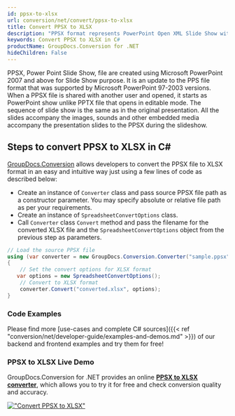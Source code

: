 ```yaml
---
id: ppsx-to-xlsx
url: conversion/net/convert/ppsx-to-xlsx
title: Convert PPSX to XLSX
description: "PPSX format represents PowerPoint Open XML Slide Show with .ppsx extension. Learn how to convert PPSX to XLSX file programmatically in C# language using GroupDocs.Conversion for .NET library."
keywords: Convert PPSX to XLSX in C#
productName: GroupDocs.Conversion for .NET
hideChildren: False
---
```


PPSX, Power Point Slide Show, file are created using Microsoft PowerPoint 2007 and above for Slide Show purpose. It is an update to the PPS file format that was supported by Microsoft PowerPoint 97-2003 versions. When a PPSX file is shared with another user and opened, it starts as PowerPoint show unlike PPTX file that opens in editable mode. The sequence of slide show is the same as in the original presentation. All the slides accompany the images, sounds and other embedded media accompany the presentation slides to the PPSX during the slideshow. 

## Steps to convert PPSX to XLSX in C#

[GroupDocs.Conversion](https://products.groupdocs.com/conversion/net) allows developers to convert the PPSX file to XLSX format in an easy and intuitive way just using a few lines of code as described below:

* Create an instance of `Converter` class and pass source PPSX file path as a constructor parameter. You may specify absolute or relative file path as per your requirements. 
* Create an instance of `SpreadsheetConvertOptions` class.
* Call `Converter` class `Convert` method and pass the filename for the converted XLSX file and the `SpreadsheetConvertOptions` object from the previous step as parameters.

```csharp
// Load the source PPSX file
using (var converter = new GroupDocs.Conversion.Converter("sample.ppsx"))
{
    // Set the convert options for XLSX format
   var options = new SpreadsheetConvertOptions();
    // Convert to XLSX format
    converter.Convert("converted.xlsx", options);
}
```

### Code Examples

Please find more [use-cases and complete C# sources]({{< ref "conversion/net/developer-guide/examples-and-demos.md" >}}) of our backend and frontend examples and try them for free!

### PPSX to XLSX Live Demo

GroupDocs.Conversion for .NET provides an online [**PPSX to XLSX converter**](https://products.groupdocs.app/conversion/ppsx-to-xlsx), which allows you to try it for free and check conversion quality and accuracy.

[!["Convert PPSX to XLSX"](conversion/net/images/convert-to-xlsx/convert-ppsx-to-xlsx.png)](https://products.groupdocs.app/conversion/ppsx-to-xlsx)